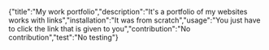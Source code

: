 {"title":"My work portfolio","description":"It's a portfolio of my websites works with links","installation":"It was from scratch","usage":"You just have to click the link that is given to you","contribution":"No contribution","test":"No testing"}
